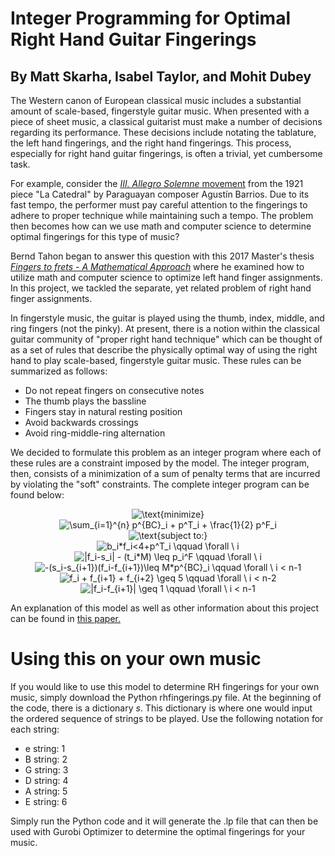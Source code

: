 # Integer Programming for Optimal Right Hand Guitar Fingerings
By Matt Skarha, Isabel Taylor, and Mohit Dubey
----------------------------------------------------------------------------------------------
The Western canon of European classical music includes a substantial amount of scale-based, fingerstyle guitar music. When presented with a piece of sheet music, a classical guitarist must make a number of decisions regarding its performance. These decisions include notating the tablature, the left hand fingerings, and the right hand fingerings. This process, especially for right hand guitar fingerings, is often a trivial, yet cumbersome task. 

For example, consider the [*III. Allegro Solemne* movement](https://youtu.be/dmc6KV0_UVM?t=273) from the 1921 piece "La Catedral" by Paraguayan composer Agustín Barrios. Due to its fast tempo, the performer must pay careful attention to the fingerings to adhere to proper technique while maintaining such a tempo. The problem then becomes how can we use math and computer science to determine optimal fingerings for this type of music?

Bernd Tahon began to answer this question with this 2017 Master's thesis [*Fingers to frets - A Mathematical Approach*](https://vibeserver.net/scripties/2017/Fingers%20to%20Frets%20-%20Master%20Thesis%20Bernd%20Tahon.pdf) where he examined how to utilize math and computer science to optimize left hand finger assignments. In this project, we tackled the separate, yet related problem of right hand finger assignments. 

In fingerstyle music, the guitar is played using the thumb, index, middle, and ring fingers (not the pinky). At present, there is a notion within the classical guitar community of "proper right hand technique" which can be thought of as a set of rules that describe the physically optimal way of using the right hand to play scale-based, fingerstyle guitar music. These rules can be summarized as follows:

- Do not repeat fingers on consecutive notes
- The thumb plays the bassline
- Fingers stay in natural resting position
- Avoid backwards crossings
- Avoid ring-middle-ring alternation

We decided to formulate this problem as an integer program where each of these rules are a constraint imposed by the model. The integer program, then, consists of a minimization of a sum of penalty terms that are incurred by violating the "soft" constraints. The complete integer program can be found below: 

<center>
<img src="https://tex.s2cms.ru/svg/%5Ctext%7Bminimize%7D" alt="\text{minimize}" />
</center>

<center>
<img src="https://tex.s2cms.ru/svg/%5Csum_%7Bi%3D1%7D%5E%7Bn%7D%20p%5E%7BBC%7D_i%20%2B%20p%5ET_i%20%2B%20%5Cfrac%7B1%7D%7B2%7D%20p%5EF_i" alt="\sum_{i=1}^{n} p^{BC}_i + p^T_i + \frac{1}{2} p^F_i" />
</center>
<center>
<img src="https://tex.s2cms.ru/svg/%5Ctext%7Bsubject%20to%3A%7D" alt="\text{subject to:}" />
</center>
<center>
<img src="https://tex.s2cms.ru/svg/b_i*f_i%3C4%2Bp%5ET_i%20%5Cqquad%20%5Cforall%20%5C%20i" alt="b_i*f_i&lt;4+p^T_i \qquad \forall \ i" />
</center>




<center>
<img src="https://tex.s2cms.ru/svg/%7Cf_i-s_i%7C%20-%20(t_i*M)%20%5Cleq%20p_i%5EF%20%5Cqquad%20%5Cforall%20%5C%20i" alt="|f_i-s_i| - (t_i*M) \leq p_i^F \qquad \forall \ i" />
</center>
<center>
<img src="https://tex.s2cms.ru/svg/-(s_i-s_%7Bi%2B1%7D)(f_i-f_%7Bi%2B1%7D)%5Cleq%20M*p%5E%7BBC%7D_i%20%5Cqquad%20%5Cforall%20%5C%20i%20%3C%20n-1" alt="-(s_i-s_{i+1})(f_i-f_{i+1})\leq M*p^{BC}_i \qquad \forall \ i &lt; n-1" />
</center>
<center>
<img src="https://tex.s2cms.ru/svg/f_i%20%2B%20f_%7Bi%2B1%7D%20%2B%20f_%7Bi%2B2%7D%20%5Cgeq%205%20%5Cqquad%20%5Cforall%20%5C%20i%20%3C%20n-2" alt="f_i + f_{i+1} + f_{i+2} \geq 5 \qquad \forall \ i &lt; n-2" />
</center>
<center>
<img src="https://tex.s2cms.ru/svg/%7Cf_i-f_%7Bi%2B1%7D%7C%20%5Cgeq%201%20%5Cqquad%20%5Cforall%20%5C%20i%20%3C%20n-1" alt="|f_i-f_{i+1}| \geq 1 \qquad \forall \ i &lt; n-1" />
</center>



An explanation of this model as well as other information about this project can be found in <a href="http://mattskarha.com/assets/docs/RHFingerings.pdf">this paper.</a>

# Using this on your own music

If you would like to use this model to determine RH fingerings for your own music, simply download the Python rhfingerings.py file. At the beginning of the code, there is a dictionary *s*. This dictionary is where one would input the ordered sequence of strings to be played. Use the following notation for each string:

- e string: 1
- B string: 2
- G string: 3
- D string: 4
- A string: 5
- E string: 6

Simply run the Python code and it will generate the .lp file that can then be used with Gurobi Optimizer to determine the optimal fingerings for your music. 
